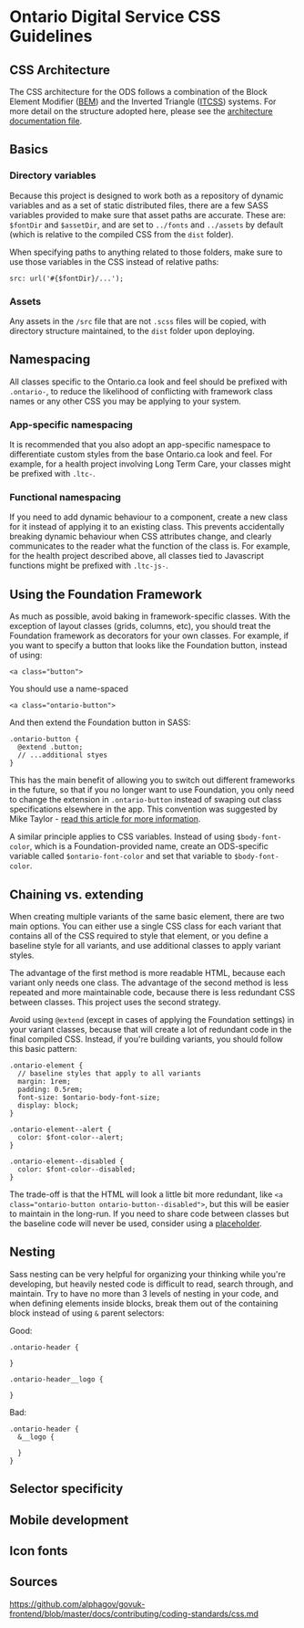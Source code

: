 # Ontario Digital Service CSS Guidelines

## CSS Architecture

The CSS architecture for the ODS follows a combination of the Block Element Modifier ([BEM](http://getbem.com/introduction/)) and the Inverted Triangle ([ITCSS](https://www.creativebloq.com/web-design/manage-large-css-projects-itcss-101517528)) systems. For more detail on the structure adopted here, please see the [architecture documentation file](./architecture.md).

## Basics

### Directory variables

Because this project is designed to work both as a repository of dynamic variables and as a set of static distributed files, there are a few SASS variables provided to make sure that asset paths are accurate. These are: `$fontDir` and `$assetDir`, and are set to `../fonts` and `../assets` by default (which is relative to the compiled CSS from the `dist` folder).

When specifying paths to anything related to those folders, make sure to use those variables in the CSS instead of relative paths:

`src: url('#{$fontDir}/...');`

### Assets

Any assets in the `/src` file that are not `.scss` files will be copied, with directory structure maintained, to the `dist` folder upon deploying.

## Namespacing
All classes specific to the Ontario.ca look and feel should be prefixed with `.ontario-`, to reduce the likelihood of conflicting with framework class names or any other CSS you may be applying to your system.

### App-specific namespacing
It is recommended that you also adopt an app-specific namespace to differentiate custom styles from the base Ontario.ca look and feel. For example, for a health project involving Long Term Care, your classes might be prefixed with `.ltc-`.

### Functional namespacing
If you need to add dynamic behaviour to a component, create a new class for it instead of applying it to an existing class. This prevents accidentally breaking dynamic behaviour when CSS attributes change, and clearly communicates to the reader what the function of the class is. For example, for the health project described above, all classes tied to Javascript functions might be prefixed with `.ltc-js-`.

## Using the Foundation Framework

As much as possible, avoid baking in framework-specific classes. With the exception of layout classes (grids, columns, etc), you should treat the Foundation framework as decorators for your own classes. For example, if you want to specify a button that looks like the Foundation button, instead of using:

```<a class="button">```

You should use a name-spaced

```<a class="ontario-button">```

And then extend the Foundation button in SASS:

```
.ontario-button {
  @extend .button;
  // ...additional styes
}
```

This has the main benefit of allowing you to switch out different frameworks in the future, so that if you no longer want to use Foundation, you only need to change the extension in `.ontario-button` instead of swaping out class specifications elsewhere in the app. This convention was suggested by Mike Taylor - [read this article for more information](https://medium.com/@mktlr/the-backendification-of-frontend-development-62f218a773d4).

A similar principle applies to CSS variables. Instead of using `$body-font-color`, which is a Foundation-provided name, create an ODS-specific variable called `$ontario-font-color` and set that variable to `$body-font-color`.

## Chaining vs. extending

When creating multiple variants of the same basic element, there are two main options. You can either use a single CSS class for each variant that contains all of the CSS required to style that element, or you define a baseline style for all variants, and use additional classes to apply variant styles.

The advantage of the first method is more readable HTML, because each variant only needs one class. The advantage of the second method is less repeated and more maintainable code, because there is less redundant CSS between classes. This project uses the second strategy.

Avoid using `@extend` (except in cases of applying the Foundation settings) in your variant classes, because that will create a lot of redundant code in the final compiled CSS. Instead, if you're building variants, you should follow this basic pattern:

```
.ontario-element {
  // baseline styles that apply to all variants
  margin: 1rem;
  padding: 0.5rem;
  font-size: $ontario-body-font-size;
  display: block;
}

.ontario-element--alert {
  color: $font-color--alert;
}

.ontario-element--disabled {
  color: $font-color--disabled;
}
```

The trade-off is that the HTML will look a little bit more redundant, like `<a class="ontario-button ontario-button--disabled">`, but this will be easier to maintain in the long-run. If you need to share code between classes but the baseline code will never be used, consider using a [placeholder](when-to-use-extends-vs-mixins).

## Nesting

Sass nesting can be very helpful for organizing your thinking while you're developing, but heavily nested code is difficult to read, search through, and maintain. Try to have no more than 3 levels of nesting in your code, and when defining elements inside blocks, break them out of the containing block instead of using `&` parent selectors:

Good:

```
.ontario-header {

}

.ontario-header__logo {

}
```

Bad:

```
.ontario-header {
  &__logo {

  }
}
```

## Selector specificity

## Mobile development

## Icon fonts

## Sources

https://github.com/alphagov/govuk-frontend/blob/master/docs/contributing/coding-standards/css.md
